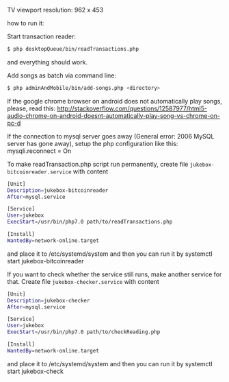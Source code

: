 TV viewport resolution: 962 x 453

how to run it:

Start transaction reader:
```sh
$ php desktopQueue/bin/readTransactions.php
```
and everything should work.


Add songs as batch via command line:
```sh
$ php adminAndMobile/bin/add-songs.php <directory>
```

If the google chrome browser on android does not automatically play songs, please, read this:
http://stackoverflow.com/questions/12587977/html5-audio-chrome-on-android-doesnt-automatically-play-song-vs-chrome-on-pc-d

If the connection to mysql server goes away (General error: 2006 MySQL server has gone away), setup the php configuration like this: mysqli.reconnect = On

To make readTransaction.php script run permanently, create file `jukebox-bitcoinreader.service`
with content
```sh
[Unit]
Description=jukebox-bitcoinreader
After=mysql.service

[Service]
User=jukebox
ExecStart=/usr/bin/php7.0 path/to/readTransactions.php

[Install]
WantedBy=network-online.target
```

and place it to /etc/systemd/system
and then you can run it by systemctl start jukebox-bitcoinreader

If you want to check whether the service still runs, make another service for that.
Create file `jukebox-checker.service`
with content
```sh
[Unit]
Description=jukebox-checker
After=mysql.service

[Service]
User=jukebox
ExecStart=/usr/bin/php7.0 path/to/checkReading.php

[Install]
WantedBy=network-online.target
```

and place it to /etc/systemd/system
and then you can run it by systemctl start jukebox-check
